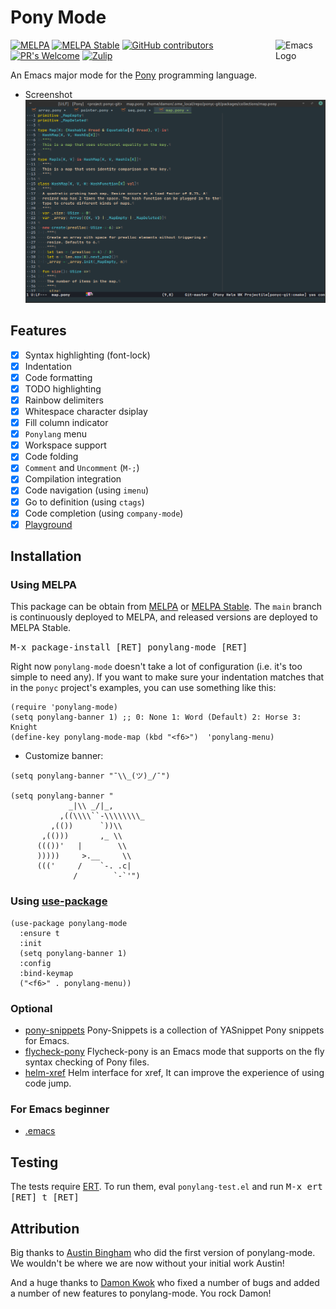 # Pony Mode

<a href="https://github.com/ponylang/ponylang-mode"><img src="https://www.gnu.org/software/emacs/images/emacs.png" alt="Emacs Logo" width="80" height="80" align="right"></a>
[![MELPA](http://melpa.org/packages/ponylang-mode-badge.svg)](http://melpa.org/#/ponylang-mode)
[![MELPA Stable](http://stable.melpa.org/packages/ponylang-mode-badge.svg)](http://stable.melpa.org/#/ponylang-mode)
[![GitHub contributors](https://img.shields.io/github/contributors/ponylang/ponylang-mode)](https://github.com/ponylang/ponylang-mode/graphs/contributors)
[![PR's Welcome](https://img.shields.io/badge/PRs-welcome-brightgreen.svg?style=flat)](https://github.com/ponylang/ponylang-mode/pull/new)
[![Zulip](https://img.shields.io/badge/chat-on%20zulip-52c2af?logo=zulip&logoColor=52c2af&.svg)](https://ponylang.zulipchat.com/#narrow/stream/190367-tooling/topic/Emacs.3A.20ponylang-mode)

<!-- An Emacs mode that provides `syntax highlighting` (font-lock), `indentation` -->
<!-- and `code jump` for the [Pony](http://www.ponylang.org/) programming -->
<!-- language.It also provides [Ponyc](https://github.com/ponylang/ponyc), -->
<!-- [Corral](https://github.com/ponylang/corral) -->
<!-- and [Playground](https://playground.ponylang.io) integration. -->
An Emacs major mode for the [Pony](https://github.com/ponylang/ponyc)
programming language.

- Screenshot
![screenshot](https://github.com/ponylang/ponylang-mode/blob/main/screenshot.png)

## Features

- [X] Syntax highlighting (font-lock)
- [X] Indentation
- [x] Code formatting
- [x] TODO highlighting
- [x] Rainbow delimiters
- [x] Whitespace character dsiplay
- [x] Fill column indicator
- [x] `Ponylang` menu
- [x] Workspace support
- [x] Code folding
- [x] `Comment` and `Uncomment` (`M-;`)
- [x] Compilation integration
- [x] Code navigation (using `imenu`)
- [x] Go to definition (using `ctags`)
- [x] Code completion (using `company-mode`)
- [x] [Playground](https://playground.ponylang.io)

<!-- At the moment, ponylang-mode is fairly new and immature. From the -->
<!-- standpoint of indentation, it should work for about 99% of use cases. -->
<!-- In order to work for the rest, it is going to require a rewrite. -->
<!-- At the moment, `code formatting` is missing. -->
<!-- If you are interested in contributing to Emacs tooling for Pony, please -->
<!-- get in touch. Contributions and feedback are welcome. -->

## Installation

### Using MELPA

This package can be obtain from
[MELPA](http://melpa.org/#/ponylang-mode) or
[MELPA Stable](http://stable.melpa.org/#/ponylang-mode). The `main`
branch is continuously deployed to MELPA, and released versions are
deployed to MELPA Stable.

<kbd>M-x package-install [RET] ponylang-mode [RET]</kbd>

Right now `ponylang-mode` doesn't take a lot of configuration (i.e.
it's too simple to need any). If you want to make sure your
indentation matches that in the `ponyc` project's examples, you can
use something like this:

```elisp
(require 'ponylang-mode)
(setq ponylang-banner 1) ;; 0: None 1: Word (Default) 2: Horse 3: Knight
(define-key ponylang-mode-map (kbd "<f6>")  'ponylang-menu)
```

- Customize banner:

```elisp
(setq ponylang-banner "¯\\_(ツ)_/¯")

(setq ponylang-banner "
             _|\\ _/|_,
           ,((\\\\``-\\\\\\\\_
         ,(())      `))\\
       ,(()))       ,_ \\
      ((())'   |        \\
      )))))     >.__     \\
      ((('     /    `-. .c|
              /        `-`'")
```

### Using [use-package](https://github.com/jwiegley/use-package)

<!-- If you're using -->
<!-- [`use-package`](https://github.com/jwiegley/use-package) to manage -->
<!-- your configuration, you can configure `ponylang-mode` like so: -->
```elisp
(use-package ponylang-mode
  :ensure t
  :init
  (setq ponylang-banner 1)
  :config
  :bind-keymap
  ("<f6>" . ponylang-menu))
```

### Optional

- [pony-snippets](https://github.com/ponylang/pony-snippets) Pony-Snippets is a collection of YASnippet Pony snippets for Emacs.
- [flycheck-pony](https://github.com/ponylang/flycheck-pony) Flycheck-pony is an Emacs mode that supports on the fly syntax checking of Pony files.
- [helm-xref](https://github.com/brotzeit/helm-xref) Helm interface for xref, It can improve the experience of using code jump.

### For Emacs beginner

- [.emacs](https://github.com/ponylang/ponylang-mode/blob/main/examples/for-beginner/.emacs)

## Testing

The tests require
[ERT](https://www.gnu.org/software/emacs/manual/html_node/ert/). To
run them, eval `ponylang-test.el` and run <kbd>M-x ert [RET] t [RET]</kbd>

## Attribution

Big thanks to [Austin Bingham](https://github.com/abingham) who did the first version of ponylang-mode.
We wouldn't be where we are now without your initial work Austin!

And a huge thanks to [Damon Kwok](https://github.com/damon-kwok) who fixed a number of bugs and added a
number of new features to ponylang-mode. You rock Damon!
